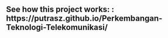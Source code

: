 <h2>See how this project works: : https://putrasz.github.io/Perkembangan-Teknologi-Telekomunikasi/</h2>
